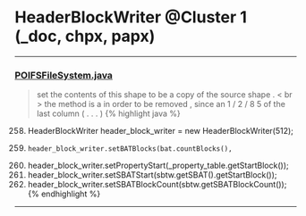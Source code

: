 # HeaderBlockWriter @Cluster 1 (_doc, chpx, papx)

***

### [POIFSFileSystem.java](https://searchcode.com/codesearch/view/15642276/)
> set the contents of this shape to be a copy of the source shape . < br > the method is a in order to be removed , since an 1 / 2 / 8 5 of the last column ( . . . ) 
{% highlight java %}
258. HeaderBlockWriter header_block_writer = new HeaderBlockWriter(512);
260.     header_block_writer.setBATBlocks(bat.countBlocks(),
264. header_block_writer.setPropertyStart(_property_table.getStartBlock());
267. header_block_writer.setSBATStart(sbtw.getSBAT().getStartBlock());
270. header_block_writer.setSBATBlockCount(sbtw.getSBATBlockCount());
{% endhighlight %}

***

